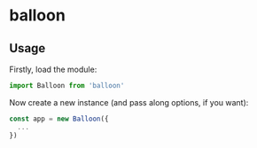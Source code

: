 # balloon

## Usage

Firstly, load the module:

```js
import Balloon from 'balloon'
```

Now create a new instance (and pass along options, if you want):

```js
const app = new Balloon({
  ...
})
```
